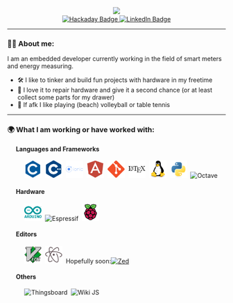 <div id="header" align="center">
  <img src="https://user-images.githubusercontent.com/37423773/200089343-5ed775ca-732c-4baa-9a22-252bba03eb38.png" width="300px" />
  <div id="badges">
    <a href="https://hackaday.io/MrMime">
      <img src="https://img.shields.io/badge/Hackaday-black?style=for-the-badge&logo=hackaday&logoColor=white" alt="Hackaday Badge"/>
    </a>
    <a href="https://de.linkedin.com/in/lennart-brun-3272ba183">
      <img src="https://img.shields.io/badge/LinkedIn-blue?style=for-the-badge&logo=linkedin&logoColor=white" alt="LinkedIn Badge"/>
    </a>
  </div>
</div>

---

### :technologist: About me:
I am an embedded developer currently working in the field of smart meters and energy measuring.
* :hammer_and_wrench: I like to tinker and build fun projects with hardware in my freetime
* :seedling: I love it to repair hardware and give it a second chance (or at least collect some parts for my drawer)
* :ping_pong: If afk I like playing (beach) volleyball or table tennis

---

### :earth_africa: What I am working or have worked with:

#### &nbsp;&nbsp;&nbsp;&nbsp;&nbsp; Languages and Frameworks
<div>
  &nbsp;&nbsp;&nbsp;&nbsp;&nbsp;&nbsp;&nbsp;&nbsp;&nbsp;
  <img src="https://github.com/devicons/devicon/blob/master/icons/c/c-plain.svg" title="C" alt="C" width="40" />&nbsp;
  <img src="https://github.com/devicons/devicon/blob/master/icons/cplusplus/cplusplus-plain.svg" title="C++" alt="C++" width="40" />&nbsp;
  <img src="https://github.com/devicons/devicon/blob/master/icons/ionic/ionic-original-wordmark.svg" title="Ionic" alt="Ionic" width="40" />&nbsp;
  <img src="https://github.com/devicons/devicon/blob/master/icons/angularjs/angularjs-plain.svg" title="Angular" alt="Angular" width="40" />&nbsp;
  <img src="https://github.com/devicons/devicon/blob/master/icons/git/git-original.svg" title="git" alt="git" width="40" />&nbsp;
  <img src="https://github.com/devicons/devicon/blob/master/icons/latex/latex-original.svg" title="Latex" alt="Latex" width="40" />&nbsp;
  <img src="https://github.com/devicons/devicon/blob/master/icons/linux/linux-original.svg" title="Linux" alt="Linux" width="40" />&nbsp;
  <img src="https://github.com/devicons/devicon/blob/master/icons/python/python-original.svg" title="Python" alt="Python" width="40" />&nbsp;
  <img src="https://octave.org/img/octave-logo.svg" title="Octave" alt="Octave" width="40" />&nbsp;
</div>

#### &nbsp;&nbsp;&nbsp;&nbsp;&nbsp; Hardware
<div>
  &nbsp;&nbsp;&nbsp;&nbsp;&nbsp;&nbsp;&nbsp;&nbsp;&nbsp;
  <img src="https://github.com/devicons/devicon/blob/master/icons/arduino/arduino-original-wordmark.svg" title="Arduino" alt="Arduino" width="40" />&nbsp;
  <img src="https://www.espressif.com/sites/all/themes/espressif/logo-black.svg" title="Espressif" alt="Espressif" width="100" height="40" />&nbsp;
  <img src="https://github.com/devicons/devicon/blob/master/icons/raspberrypi/raspberrypi-original.svg" title="Raspberry Pi" alt="Raspberry Pi" width="40" />&nbsp;
</div>

#### &nbsp;&nbsp;&nbsp;&nbsp;&nbsp; Editors
<div>
  &nbsp;&nbsp;&nbsp;&nbsp;&nbsp;&nbsp;&nbsp;&nbsp;&nbsp;
  <img src="https://github.com/devicons/devicon/blob/master/icons/vim/vim-original.svg" title="Vim" alt="Vim" width="40" />&nbsp;
  <img src="https://github.com/devicons/devicon/blob/master/icons/atom/atom-original.svg" title="Atom" alt="Atom" width="40" />&nbsp;
  <span>Hopefully soon:<a href="https://zed.dev/"><img src="https://avatars.githubusercontent.com/u/79345384?s=200&v=4" title="Zed" alt="Zed" width="40" /></a></span>&nbsp;
</div>

#### &nbsp;&nbsp;&nbsp;&nbsp;&nbsp; Others
<div>
  &nbsp;&nbsp;&nbsp;&nbsp;&nbsp;&nbsp;&nbsp;&nbsp;&nbsp;
  <img src="https://user-images.githubusercontent.com/37423773/200093706-d532b19e-5c3f-486e-9068-82b6b7cfe2fa.svg" title="Thingsboard" alt="Thingsboard" width="150" />&nbsp;
  <img src="https://js.wiki/img/wikijs-full-2021.b840e376.svg" title="Wiki JS" alt="Wiki JS" height="30" />&nbsp;
</div>

